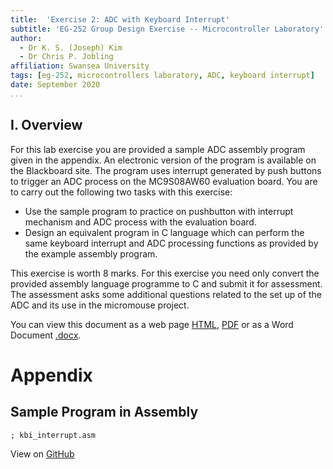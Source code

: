 ```yaml
---
title:  'Exercise 2: ADC with Keyboard Interrupt'
subtitle: 'EG-252 Group Design Exercise -- Microcontroller Laboratory'
author:
  - Dr K. S. (Joseph) Kim
  - Dr Chris P. Jobling
affiliation: Swansea University
tags: [eg-252, microcontrollers laboratory, ADC, keyboard interrupt]
date: September 2020
...
```


## I. Overview

For this lab exercise you are provided a sample ADC assembly program given in
the appendix. An electronic version of the program is available on the
Blackboard site. The program uses interrupt generated by push buttons to
trigger an ADC process on the MC9S08AW60 evaluation board. You are to carry out
the following two tasks with this exercise:

- Use the sample program to practice on pushbutton with interrupt mechanism and
ADC process with the evaluation board.
- Design an equivalent program in C language which can perform the same keyboard
interrupt and ADC processing functions as provided by the example assembly program.

This exercise is worth 8 marks. For this exercise you need only convert the provided assembly language programme to C
and submit it for assessment. The assessment asks some additional questions related to the set up of the ADC and its use in the micromouse project.

You can view this document as a web page [HTML](exercise2.html), [PDF](exercise2.pdf) or as a Word Document [.docx](exercise2.docx).


# Appendix
## Sample Program in Assembly

~~~~{include="kbi_adc.asm" #kbi_adc_asm .asm .numberLines}
; kbi_interrupt.asm
~~~~~~~~~~
View on [GitHub](https://github.com/cpjobling/EG-252-Resources/blob/master/Microcontroller-Interfacing/Exercises/Exercise2/kbi_adc.asm)
